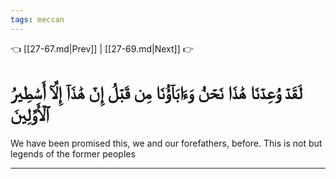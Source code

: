 ```yaml
---
tags: meccan
---
```


👈 [[27-67.md|Prev]] | [[27-69.md|Next]] 👉

# لَقَدۡ وُعِدۡنَا هَٰذَا نَحۡنُ وَءَابَآؤُنَا مِن قَبۡلُ إِنۡ هَٰذَآ إِلَّآ أَسَٰطِيرُ ٱلۡأَوَّلِينَ

We have been promised this, we and our forefathers, before. This is not but legends of the former peoples

---

